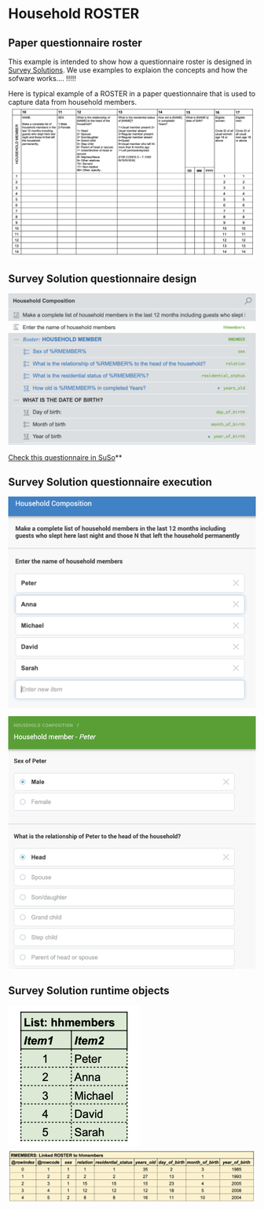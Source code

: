 # Household ROSTER

## Paper questionnaire roster
This example is intended to show how a questionnaire roster is designed in [Survey Solutions](https://mysurvey.solutions/). We use examples to explaion the concepts and how the sofware works.... !!!!!

Here is typical example of a ROSTER in a paper questionnaire that is used to capture data from household members.
![Paper questionnaire ROSTER](ht/../images/E1.paperform.jpg)
 
## Survey Solution questionnaire design
![](ht../../images/E1.susu.designer.jpg)

[Check this questionnaire in SuSo](https://webtester.mysurvey.solutions/WebTester/Interview/ca6d1e51427945738f2189e69c25b65d/Section/7fa7e4e509e9cf60f8139c9879a456cc_1)**

## Survey Solution questionnaire execution
![](ht/../images/E1.suso.hhmemebers.jpg)

![](ht/../images/E1.suso.RMEMBERS.jpg)

## Survey Solution runtime objects
![](ht/../images/E1.mem.hhmembers.jpg)
![](th/../images/E1.mem.RMEMBERS.jpg)
